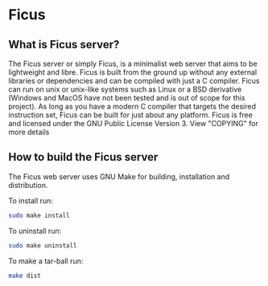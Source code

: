 # Ficus

## What is Ficus server?

The Ficus server or simply Ficus,
is a minimalist web server that aims to be lightweight and libre.
Ficus is built from the ground up without any external libraries
or dependencies and can be compiled with just a C compiler.
Ficus can run on unix or unix-like systems
such as Linux or a BSD derivative
(Windows and MacOS have not been tested and is out of scope for this project).
As long as you have a modern C compiler that targets the desired instruction set,
Ficus can be built for just about any platform.
Ficus is free and licensed under the GNU Public License Version 3.
View "COPYING" for more details

## How to build the Ficus server

The Ficus web server uses GNU Make for building, installation and distribution.

To install run:

```sh
sudo make install
```

To uninstall run:

```sh
sudo make uninstall
```

To make a tar-ball run:
```sh
make dist
```
